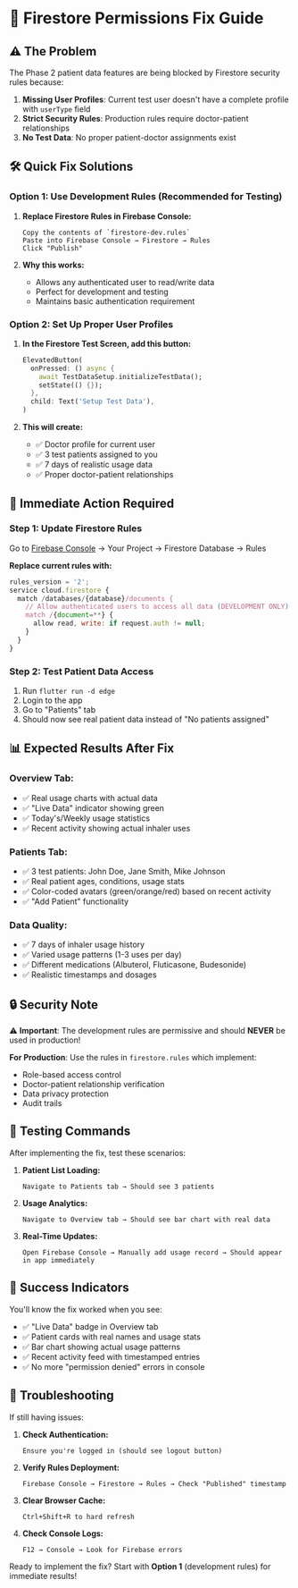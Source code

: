 # 🔧 Firestore Permissions Fix Guide

## ⚠️ **The Problem**
The Phase 2 patient data features are being blocked by Firestore security rules because:

1. **Missing User Profiles**: Current test user doesn't have a complete profile with `userType` field
2. **Strict Security Rules**: Production rules require doctor-patient relationships 
3. **No Test Data**: No proper patient-doctor assignments exist

## 🛠️ **Quick Fix Solutions**

### **Option 1: Use Development Rules (Recommended for Testing)**

1. **Replace Firestore Rules in Firebase Console:**
   ```
   Copy the contents of `firestore-dev.rules` 
   Paste into Firebase Console → Firestore → Rules
   Click "Publish"
   ```

2. **Why this works:**
   - Allows any authenticated user to read/write data
   - Perfect for development and testing
   - Maintains basic authentication requirement

### **Option 2: Set Up Proper User Profiles**

1. **In the Firestore Test Screen, add this button:**
   ```dart
   ElevatedButton(
     onPressed: () async {
       await TestDataSetup.initializeTestData();
       setState(() {});
     },
     child: Text('Setup Test Data'),
   )
   ```

2. **This will create:**
   - ✅ Doctor profile for current user
   - ✅ 3 test patients assigned to you
   - ✅ 7 days of realistic usage data
   - ✅ Proper doctor-patient relationships

## 🚀 **Immediate Action Required**

### **Step 1: Update Firestore Rules**
Go to [Firebase Console](https://console.firebase.google.com) → Your Project → Firestore Database → Rules

**Replace current rules with:**
```javascript
rules_version = '2';
service cloud.firestore {
  match /databases/{database}/documents {
    // Allow authenticated users to access all data (DEVELOPMENT ONLY)
    match /{document=**} {
      allow read, write: if request.auth != null;
    }
  }
}
```

### **Step 2: Test Patient Data Access**
1. Run `flutter run -d edge`
2. Login to the app
3. Go to "Patients" tab
4. Should now see real patient data instead of "No patients assigned"

## 📊 **Expected Results After Fix**

### **Overview Tab:**
- ✅ Real usage charts with actual data
- ✅ "Live Data" indicator showing green
- ✅ Today's/Weekly usage statistics
- ✅ Recent activity showing actual inhaler uses

### **Patients Tab:**
- ✅ 3 test patients: John Doe, Jane Smith, Mike Johnson
- ✅ Real patient ages, conditions, usage stats
- ✅ Color-coded avatars (green/orange/red) based on recent activity
- ✅ "Add Patient" functionality

### **Data Quality:**
- ✅ 7 days of inhaler usage history
- ✅ Varied usage patterns (1-3 uses per day)
- ✅ Different medications (Albuterol, Fluticasone, Budesonide)
- ✅ Realistic timestamps and dosages

## 🔒 **Security Note**

⚠️ **Important**: The development rules are permissive and should **NEVER** be used in production!

**For Production**: Use the rules in `firestore.rules` which implement:
- Role-based access control
- Doctor-patient relationship verification
- Data privacy protection
- Audit trails

## 🧪 **Testing Commands**

After implementing the fix, test these scenarios:

1. **Patient List Loading:**
   ```
   Navigate to Patients tab → Should see 3 patients
   ```

2. **Usage Analytics:**
   ```
   Navigate to Overview tab → Should see bar chart with real data
   ```

3. **Real-Time Updates:**
   ```
   Open Firebase Console → Manually add usage record → Should appear in app immediately
   ```

## 🎯 **Success Indicators**

You'll know the fix worked when you see:
- ✅ "Live Data" badge in Overview tab
- ✅ Patient cards with real names and usage stats  
- ✅ Bar chart showing actual usage patterns
- ✅ Recent activity feed with timestamped entries
- ✅ No more "permission denied" errors in console

## 🔄 **Troubleshooting**

If still having issues:

1. **Check Authentication:**
   ```
   Ensure you're logged in (should see logout button)
   ```

2. **Verify Rules Deployment:**
   ```
   Firebase Console → Firestore → Rules → Check "Published" timestamp
   ```

3. **Clear Browser Cache:**
   ```
   Ctrl+Shift+R to hard refresh
   ```

4. **Check Console Logs:**
   ```
   F12 → Console → Look for Firebase errors
   ```

Ready to implement the fix? Start with **Option 1** (development rules) for immediate results! 